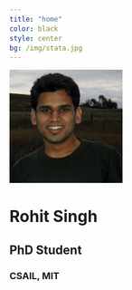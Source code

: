 ```yaml
---
title: "home"
color: black
style: center
bg: /img/stata.jpg
---
```



![RohitImg]
# Rohit Singh 

## PhD Student

### CSAIL, MIT 


[RohitImg]: /img/rohit.jpg
